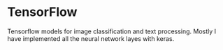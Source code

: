 # TensorFlow
Tensorflow models for image classification and text processing.
Mostly I have implemented all the neural network layes with keras.

